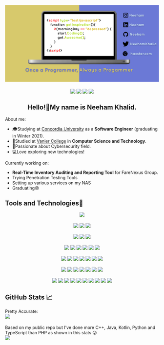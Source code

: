 [![Header](https://github.com/Neeham/Neeham/raw/main/assets/header.gif "Header")](http://haxstar.com/)
-----

<p align="center">
<a href = "mailto: Neehamk@gmail.com"><img src="https://img.shields.io/badge/Gmail-D14836?style=for-the-badge&logo=gmail&logoColor=white"></a>
<a href="https://twitter.com/NeehamKhalid"><img src="https://img.shields.io/badge/Twitter-1DA1F2?style=for-the-badge&logo=twitter&logoColor=white"></a>
<a href="https://www.instagram.com/Neeham/"><img src="https://img.shields.io/badge/Instagram-E4405F?style=for-the-badge&logo=instagram&logoColor=white"></a>
<a href="https://www.linkedin.com/in/Neeham/"><img src="https://img.shields.io/badge/LinkedIn-0077B5?style=for-the-badge&logo=linkedin&logoColor=white"></a>
</p>

<h2 align="center">Hello!👋My name is Neeham Khalid.</h2>

About me:
- 🎓Studying at <a href="https://www.concordia.ca/" target="_blank">Concordia University</a> as a <b>Software Engineer</b> (graduating in Winter 2021).
- 📜Studied at <a href="https://www.vaniercollege.qc.ca/" target="_blank">Vanier College</a> in <b>Computer Science and Technology</b>.
- 🔐Passionate about Cybersecurity field.
- 💻Love exploring new technologies!

Currently working on: 
- **Real-Time Inventory Auditing and Reporting Tool** for FareNexus Group.
- Trying Penetration Testing Tools
- Setting up various services on my NAS
- Graduating😜

Tools and Technologies🔧
-----
<p align="center">
<img src="https://img.shields.io/badge/Shell-Bash-informational?style=flat&logo=gnu-bash&logoColor=white&color=yellow">
<br><br>
<img src="https://img.shields.io/badge/OS-Ubuntu-informational?style=flat&logo=Ubuntu&logoColor=white&color=red">
<img src="https://img.shields.io/badge/OS-Kali-informational?style=flat&logo=kali-linux&logoColor=white&color=red">
<img src="https://img.shields.io/badge/OS-Windows-informational?style=flat&logo=Windows&logoColor=white&color=red">
<br><br>
<img src="https://img.shields.io/badge/Database-PostgreSQL-informational?style=flat&logo=postgresql&logoColor=white&color=green">
<img src="https://img.shields.io/badge/Database-MongoDB-informational?style=flat&logo=mongodb&logoColor=white&color=green">
<img src="https://img.shields.io/badge/Database-MySQL-informational?style=flat&logo=mysql&logoColor=white&color=green">
<br><br>
<img src="https://img.shields.io/badge/Framework-Angular-informational?style=flat&logo=angular&logoColor=white&color=pink">
<img src="https://img.shields.io/badge/Framework-Django-informational?style=flat&logo=django&logoColor=white&color=pink">
<img src="https://img.shields.io/badge/Framework-Laravel-informational?style=flat&logo=laravel&logoColor=white&color=pink">
<img src="https://img.shields.io/badge/Framework-Bootstrap-informational?style=flat&logo=bootstrap&logoColor=white&color=pink">
<img src="https://img.shields.io/badge/Framework-Selenium-informational?style=flat&logo=selenium&logoColor=white&color=pink">
<img src="https://img.shields.io/badge/Framework-Jasmine-informational?style=flat&logo=jasmine&logoColor=white&color=pink">
<br><br>
<img src="https://img.shields.io/badge/Editor-Visual&nbsp;Studio-informational?style=flat&logo=visual-studio&logoColor=white&color=blue">
<img src="https://img.shields.io/badge/Editor-Intellij&nbsp;IDEA-informational?style=flat&logo=intellij-idea&logoColor=white&color=blue">
<img src="https://img.shields.io/badge/Editor-PhpStorm-informational?style=flat&logo=phpstorm&logoColor=white&color=blue">
<img src="https://img.shields.io/badge/Editor-WebStorm-informational?style=flat&logo=webstorm&logoColor=white&color=blue">
<img src="https://img.shields.io/badge/Editor-PyCharm-informational?style=flat&logo=pycharm&logoColor=white&color=blue">
<img src="https://img.shields.io/badge/Editor-Atom-informational?style=flat&logo=atom&logoColor=white&color=blue">
<img src="https://img.shields.io/badge/Editor-Eclipse-informational?style=flat&logo=eclipse&logoColor=white&color=blue">
<br><br>
<img src="https://img.shields.io/badge/Tool-Docker-informational?style=flat&logo=docker&logoColor=white&color=orange">
<img src="https://img.shields.io/badge/Tool-GitKraken-informational?style=flat&logo=gitkraken&logoColor=white&color=orange">
<img src="https://img.shields.io/badge/Tool-GitHub&nbsp;Action-informational?style=flat&logo=github-actions&logoColor=white&color=orange">
<img src="https://img.shields.io/badge/Tool-SonarCloud-informational?style=flat&logo=sonarcloud&logoColor=white&color=orange">
<img src="https://img.shields.io/badge/Tool-CodeCov-informational?style=flat&logo=codecov&logoColor=white&color=orange">
<img src="https://img.shields.io/badge/Tool-Wireshark-informational?style=flat&logo=wireshark&logoColor=white&color=orange">
<img src="https://img.shields.io/badge/Tool-Cisco&nbsp;Packer&nbsp;Tracer-informational?style=flat&logo=cisco&logoColor=white&color=orange">
<br><br>
<img src="https://img.shields.io/badge/Code-Java-informational?style=flat&logo=java&logoColor=white&color=2bbc8a">
<img src="https://img.shields.io/badge/Code-C++-informational?style=flat&logo=C++&logoColor=white&color=2bbc8a">
<img src="https://img.shields.io/badge/Code-C-informational?style=flat&logo=c&logoColor=white&color=2bbc8a">
<img src="https://img.shields.io/badge/Code-Kotlin-informational?style=flat&logo=Kotlin&logoColor=white&color=2bbc8a">
<img src="https://img.shields.io/badge/Code-HTML5-informational?style=flat&logo=HTML5&logoColor=white&color=2bbc8a">
<img src="https://img.shields.io/badge/Code-CSS3-informational?style=flat&logo=css3&logoColor=white&color=2bbc8a">
<img src="https://img.shields.io/badge/Code-JavaScript-informational?style=flat&logo=JavaScript&logoColor=white&color=2bbc8a">
<img src="https://img.shields.io/badge/Code-TypeScript-informational?style=flat&logo=typescript&logoColor=white&color=2bbc8a">
<img src="https://img.shields.io/badge/Code-Python-informational?style=flat&logo=Python&logoColor=white&color=2bbc8a">
<img src="https://img.shields.io/badge/Code-PHP-informational?style=flat&logo=PHP&logoColor=white&color=2bbc8a">
</p>

GitHub Stats 📈
-----
Pretty Accurate: <br>
![](https://github-readme-stats.vercel.app/api?username=Neeham&count_private=true&show_icons=true&theme=radical)
<br><br>Based on my public repo but I've done more C++, Java, Kotlin, Python and TypeScript than PHP as shown in this stats 😜<br>
![](https://github-readme-stats.vercel.app/api/top-langs/?username=Neeham)